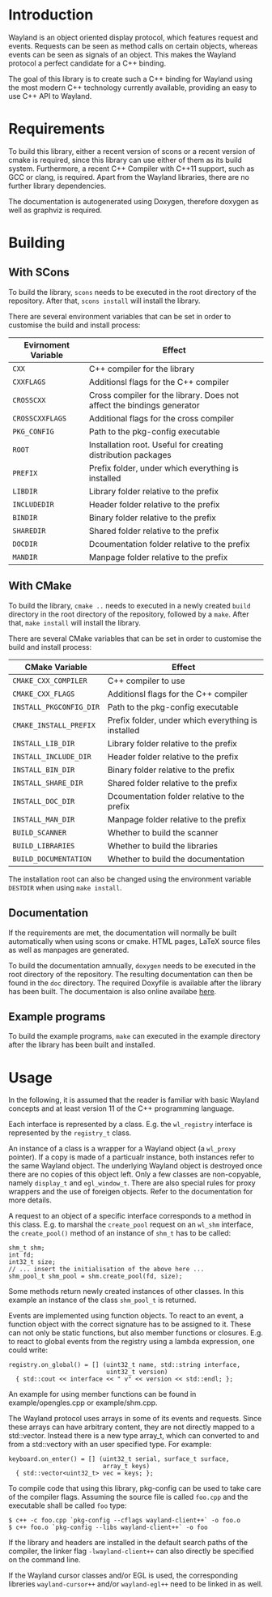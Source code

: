 # Introduction

Wayland is an object oriented display protocol, which features request
and events. Requests can be seen as method calls on certain objects,
whereas events can be seen as signals of an object. This makes the
Wayland protocol a perfect candidate for a C++ binding.

The goal of this library is to create such a C++ binding for Wayland
using the most modern C++ technology currently available, providing
an easy to use C++ API to Wayland.

# Requirements

To build this library, either a recent version of scons or a recent
version of cmake is required, since this library can use either of
them as its build system. Furthermore, a recent C++ Compiler with
C++11 support, such as GCC or clang, is required. Apart from the
Wayland libraries, there are no further library dependencies.

The documentation is autogenerated using Doxygen, therefore doxygen as
well as graphviz is required.

# Building

## With SCons

To build the library, `scons` needs to be executed in the root
directory of the repository. After that, `scons install` will install
the library.

There are several environment variables that can be set in order to
customise the build and install process:

Evirnoment Variable | Effect
------------------- | ------
`CXX`               | C++ compiler for the library
`CXXFLAGS`          | Additionsl flags for the C++ compiler
`CROSSCXX`          | Cross compiler for the library. Does not affect the bindings generator
`CROSSCXXFLAGS`     | Additional flags for the cross compiler
`PKG_CONFIG`        | Path to the pkg-config executable
`ROOT`              | Installation root. Useful for creating distribution packages
`PREFIX`            | Prefix folder, under which everything is installed
`LIBDIR`            | Library folder relative to the prefix
`INCLUDEDIR`        | Header folder relative to the prefix
`BINDIR`            | Binary folder relative to the prefix
`SHAREDIR`          | Shared folder relative to the prefix
`DOCDIR`            | Dcoumentation folder relative to the prefix
`MANDIR`            | Manpage folder relative to the prefix

## With CMake

To build the library, `cmake ..` needs to executed in a newly created
`build` directory in the root directory of the repository, followed 
by a `make`. After that, `make install` will install the library.

There are several CMake variables that can be set in order to
customise the build and install process:

CMake Variable          | Effect
----------------------- | ------
`CMAKE_CXX_COMPILER`    | C++ compiler to use
`CMAKE_CXX_FLAGS`       | Additionsl flags for the C++ compiler
`INSTALL_PKGCONFIG_DIR` | Path to the pkg-config executable
`CMAKE_INSTALL_PREFIX`  | Prefix folder, under which everything is installed
`INSTALL_LIB_DIR`       | Library folder relative to the prefix
`INSTALL_INCLUDE_DIR`   | Header folder relative to the prefix
`INSTALL_BIN_DIR`       | Binary folder relative to the prefix
`INSTALL_SHARE_DIR`     | Shared folder relative to the prefix
`INSTALL_DOC_DIR`       | Dcoumentation folder relative to the prefix
`INSTALL_MAN_DIR`       | Manpage folder relative to the prefix
`BUILD_SCANNER`         | Whether to build the scanner
`BUILD_LIBRARIES`       | Whether to build the libraries
`BUILD_DOCUMENTATION`   | Whether to build the documentation

The installation root can also be changed using the environment variable
`DESTDIR` when using `make install`.

## Documentation

If the requirements are met, the documentation will normally be built
automatically when using scons or cmake. HTML pages, LaTeX source
files as well as manpages are generated.

To build the documentation amnually, `doxygen` needs to be executed
in the root directory of the repository. The resulting documentation
can then be found in the `doc` directory. The required Doxyfile is
available after the library has been built. The documentaion is also
online availabe [here](http://nilsbrause.de/waylandpp/).

## Example programs

To build the example programs, `make` can executed in the example
directory after the library has been built and installed.

# Usage

In the following, it is assumed that the reader is familiar with
basic Wayland concepts and at least version 11 of the C++
programming language.

Each interface is represented by a class. E.g. the `wl_registry`
interface is represented by the `registry_t` class.

An instance of a class is a wrapper for a Wayland object (a `wl_proxy`
pointer). If a copy is made of a particualr instance, both instances
refer to the same Wayland object. The underlying Wayland object is
destroyed once there are no copies of this object left. Only a few
classes are non-copyable, namely `display_t` and `egl_window_t`.
There are also special rules for proxy wrappers and the use of
foreigen objects. Refer to the documentation for more details.

A request to an object of a specific interface corresponds to a method
in this class. E.g. to marshal the `create_pool` request on an
`wl_shm` interface, the `create_pool()` method of an instance of
`shm_t` has to be called:

    shm_t shm;
    int fd;
    int32_t size;
    // ... insert the initialisation of the above here ...
    shm_pool_t shm_pool = shm.create_pool(fd, size);

Some methods return newly created instances of other classes. In this
example an instance of the class `shm_pool_t` is returned.

Events are implemented using function objects. To react to an event, a
function object with the correct signature has to be assigned to
it. These can not only be static functions, but also member functions
or closures. E.g. to react to global events from the registry using a
lambda expression, one could write:

    registry.on_global() = [] (uint32_t name, std::string interface,
                               uint32_t version)
      { std::cout << interface << " v" << version << std::endl; };

An example for using member functions can be found in
example/opengles.cpp or example/shm.cpp.

The Wayland protocol uses arrays in some of its events and requests.
Since these arrays can have arbitrary content, they are not directly
mapped to a std::vector. Instead there is a new type array_t, which
can converted to and from a std::vectory with an user specified type.
For example:

    keyboard.on_enter() = [] (uint32_t serial, surface_t surface,
                              array_t keys)
      { std::vector<uint32_t> vec = keys; };

To compile code that using this library, pkg-config can be used to
take care of the compiler flags. Assuming the source file is called
`foo.cpp` and the executable shall be called `foo` type:

    $ c++ -c foo.cpp `pkg-config --cflags wayland-client++` -o foo.o
    $ c++ foo.o `pkg-config --libs wayland-client++` -o foo

If the library and headers are installed in the default search paths
of the compiler, the linker flag `-lwayland-client++` can also
directly be specified on the command line.

If the Wayland cursor classes and/or EGL is used, the corresponding
libreries `wayland-cursor++` and/or `wayland-egl++` need to be linked
in as well.
